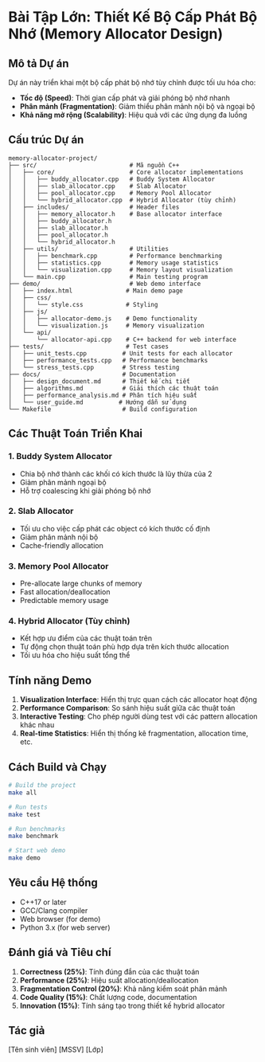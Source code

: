 # Bài Tập Lớn: Thiết Kế Bộ Cấp Phát Bộ Nhớ (Memory Allocator Design)

## Mô tả Dự án

Dự án này triển khai một bộ cấp phát bộ nhớ tùy chỉnh được tối ưu hóa cho:
- **Tốc độ (Speed)**: Thời gian cấp phát và giải phóng bộ nhớ nhanh
- **Phân mảnh (Fragmentation)**: Giảm thiểu phân mảnh nội bộ và ngoại bộ
- **Khả năng mở rộng (Scalability)**: Hiệu quả với các ứng dụng đa luồng

## Cấu trúc Dự án

```
memory-allocator-project/
├── src/                          # Mã nguồn C++
│   ├── core/                     # Core allocator implementations
│   │   ├── buddy_allocator.cpp   # Buddy System Allocator
│   │   ├── slab_allocator.cpp    # Slab Allocator
│   │   ├── pool_allocator.cpp    # Memory Pool Allocator
│   │   └── hybrid_allocator.cpp  # Hybrid Allocator (tùy chỉnh)
│   ├── includes/                 # Header files
│   │   ├── memory_allocator.h    # Base allocator interface
│   │   ├── buddy_allocator.h     
│   │   ├── slab_allocator.h      
│   │   ├── pool_allocator.h      
│   │   └── hybrid_allocator.h    
│   ├── utils/                    # Utilities
│   │   ├── benchmark.cpp         # Performance benchmarking
│   │   ├── statistics.cpp        # Memory usage statistics
│   │   └── visualization.cpp     # Memory layout visualization
│   └── main.cpp                  # Main testing program
├── demo/                         # Web demo interface
│   ├── index.html               # Main demo page
│   ├── css/
│   │   └── style.css            # Styling
│   ├── js/
│   │   ├── allocator-demo.js    # Demo functionality
│   │   └── visualization.js     # Memory visualization
│   └── api/
│       └── allocator-api.cpp    # C++ backend for web interface
├── tests/                       # Test cases
│   ├── unit_tests.cpp          # Unit tests for each allocator
│   ├── performance_tests.cpp   # Performance benchmarks
│   └── stress_tests.cpp        # Stress testing
├── docs/                       # Documentation
│   ├── design_document.md      # Thiết kế chi tiết
│   ├── algorithms.md           # Giải thích các thuật toán
│   ├── performance_analysis.md # Phân tích hiệu suất
│   └── user_guide.md          # Hướng dẫn sử dụng
└── Makefile                    # Build configuration
```

## Các Thuật Toán Triển Khai

### 1. Buddy System Allocator
- Chia bộ nhớ thành các khối có kích thước là lũy thừa của 2
- Giảm phân mảnh ngoại bộ
- Hỗ trợ coalescing khi giải phóng bộ nhớ

### 2. Slab Allocator
- Tối ưu cho việc cấp phát các object có kích thước cố định
- Giảm phân mảnh nội bộ
- Cache-friendly allocation

### 3. Memory Pool Allocator
- Pre-allocate large chunks of memory
- Fast allocation/deallocation
- Predictable memory usage

### 4. Hybrid Allocator (Tùy chỉnh)
- Kết hợp ưu điểm của các thuật toán trên
- Tự động chọn thuật toán phù hợp dựa trên kích thước allocation
- Tối ưu hóa cho hiệu suất tổng thể

## Tính năng Demo

1. **Visualization Interface**: Hiển thị trực quan cách các allocator hoạt động
2. **Performance Comparison**: So sánh hiệu suất giữa các thuật toán
3. **Interactive Testing**: Cho phép người dùng test với các pattern allocation khác nhau
4. **Real-time Statistics**: Hiển thị thống kê fragmentation, allocation time, etc.

## Cách Build và Chạy

```bash
# Build the project
make all

# Run tests
make test

# Run benchmarks
make benchmark

# Start web demo
make demo
```

## Yêu cầu Hệ thống

- C++17 or later
- GCC/Clang compiler
- Web browser (for demo)
- Python 3.x (for web server)

## Đánh giá và Tiêu chí

1. **Correctness (25%)**: Tính đúng đắn của các thuật toán
2. **Performance (25%)**: Hiệu suất allocation/deallocation
3. **Fragmentation Control (20%)**: Khả năng kiểm soát phân mảnh
4. **Code Quality (15%)**: Chất lượng code, documentation
5. **Innovation (15%)**: Tính sáng tạo trong thiết kế hybrid allocator

## Tác giả

[Tên sinh viên]
[MSSV]
[Lớp]
